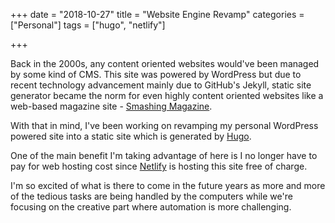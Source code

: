 +++
date = "2018-10-27"
title = "Website Engine Revamp"
categories = ["Personal"]
tags = ["hugo", "netlify"]

+++

Back in the 2000s, any content oriented websites would've been managed by some kind of CMS. This site was powered by WordPress but due to recent technology advancement mainly due to GitHub's Jekyll, static site generator became the norm for even highly content oriented websites like a web-based magazine site - [Smashing Magazine](https://www.netlify.com/blog/2017/03/16/smashing-magazine-just-got-10x-faster/).

With that in mind, I've been working on revamping my personal WordPress powered site into a static site which is generated by [Hugo](https://gohugo.io/).

One of the main benefit I'm taking advantage of here is I no longer have to pay for web hosting cost since [Netlify](https://www.netlify.com/) is hosting this site free of charge.

I'm so excited of what is there to come in the future years as more and more of the tedious tasks are being handled by the computers while we're focusing on the creative part where automation is more challenging.
